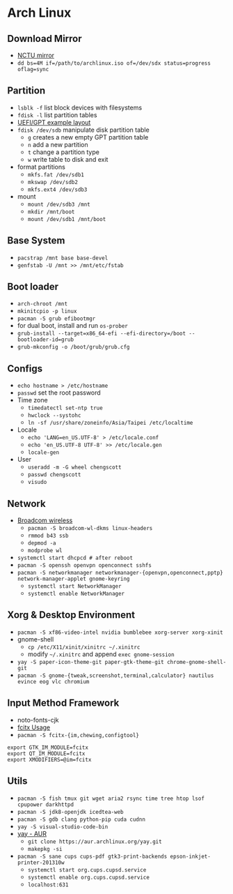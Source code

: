 # Arch Linux

## Download Mirror

- [NCTU mirror](http://archlinux.cs.nctu.edu.tw/iso/)
- `dd bs=4M if=/path/to/archlinux.iso of=/dev/sdx status=progress oflag=sync`

## Partition

- `lsblk -f` list block devices with filesystems
- `fdisk -l` list partition tables
- [UEFI/GPT example layout](https://wiki.archlinux.org/index.php/Partitioning#UEFI.2FGPT_example_layout)
- `fdisk /dev/sdb` manipulate disk partition table
    - `g` creates a new empty GPT partition table
    - `n` add a new partition
    - `t` change a partition type
    - `w` write table to disk and exit
- format partitions
    - `mkfs.fat /dev/sdb1`
    - `mkswap /dev/sdb2`
    - `mkfs.ext4 /dev/sdb3`
- mount
    - `mount /dev/sdb3 /mnt`
    - `mkdir /mnt/boot`
    - `mount /dev/sdb1 /mnt/boot`

## Base System

- `pacstrap /mnt base base-devel`
- `genfstab -U /mnt >> /mnt/etc/fstab`

## Boot loader

- `arch-chroot /mnt`
- `mkinitcpio -p linux`
- `pacman -S grub efibootmgr`
- for dual boot, install and run `os-prober`
- `grub-install --target=x86_64-efi --efi-directory=/boot --bootloader-id=grub`
- `grub-mkconfig -o /boot/grub/grub.cfg`


## Configs

- `echo hostname > /etc/hostname`
- `passwd` set the root password
- Time zone
    - `timedatectl set-ntp true`
    - `hwclock --systohc`
    - `ln -sf /usr/share/zoneinfo/Asia/Taipei /etc/localtime`
- Locale
    - `echo 'LANG=en_US.UTF-8' > /etc/locale.conf`
    - `echo 'en_US.UTF-8 UTF-8' >> /etc/locale.gen`
    - `locale-gen`
- User
    - `useradd -m -G wheel chengscott`
    - `passwd chengscott`
    - `visudo`

## Network

- [Broadcom wireless](https://wiki.archlinux.org/index.php/broadcom_wireless#Installation)
    - `pacman -S broadcom-wl-dkms linux-headers`
    - `rmmod b43 ssb`
    - `depmod -a`
    - `modprobe wl`
- `systemctl start dhcpcd # after reboot`
- `pacman -S openssh openvpn openconnect sshfs`
- `pacman -S networkmanager networkmanager-{openvpn,openconnect,pptp} network-manager-applet gnome-keyring`
    - `systemctl start NetworkManager`
    - `systemctl enable NetworkManager`

## Xorg & Desktop Environment

- `pacman -S xf86-video-intel nvidia bumblebee xorg-server xorg-xinit`
- gnome-shell
    - `cp /etc/X11/xinit/xinitrc ~/.xinitrc`
    - modify `~/.xinitrc` and append `exec gnome-session`
- `yay -S paper-icon-theme-git paper-gtk-theme-git chrome-gnome-shell-git`
- `pacman -S gnome-{tweak,screenshot,terminal,calculator} nautilus evince eog vlc chromium`

## Input Method Framework

- noto-fonts-cjk
- [fcitx Usage](https://wiki.archlinux.org/index.php/fcitx#Usage)
- `pacman -S fcitx-{im,chewing,configtool}`
```bash=
export GTK_IM_MODULE=fcitx
export QT_IM_MODULE=fcitx
export XMODIFIERS=@im=fcitx
```

## Utils

- `pacman -S fish tmux git wget aria2 rsync time tree htop lsof cpupower darkhttpd`
- `pacman -S jdk8-openjdk icedtea-web`
- `pacman -S gdb clang python-pip cuda cudnn`
- `yay -S visual-studio-code-bin`
- [yay - AUR](https://aur.archlinux.org/packages/yay/)
    - `git clone https://aur.archlinux.org/yay.git `
    - `makepkg -si`
- `pacman -S sane cups cups-pdf gtk3-print-backends epson-inkjet-printer-201310w`
    - `systemctl start org.cups.cupsd.service`
    - `systemctl enable org.cups.cupsd.service`
    - `localhost:631`
